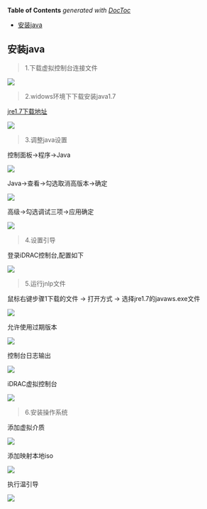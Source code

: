 <!-- START doctoc generated TOC please keep comment here to allow auto update -->
<!-- DON'T EDIT THIS SECTION, INSTEAD RE-RUN doctoc TO UPDATE -->
**Table of Contents**  *generated with [DocToc](https://github.com/thlorenz/doctoc)*

- [安装java](#%E5%AE%89%E8%A3%85java)

<!-- END doctoc generated TOC please keep comment here to allow auto update -->

## 安装java

> 1.下载虚拟控制台连接文件

![](images/iDRAC_jnlp.jpg)

> 2.widows环境下下载安装java1.7

[jre1.7下载地址](https://www.oracle.com/java/technologies/javase/javase7-archive-downloads.html)

![](images/iDRAC_jre.jpg)

> 3.调整java设置

控制面板->程序->Java

![](images/iDRAC_control_java.jpg)

Java->查看->勾选取消高版本->确定

![](images/iDRAC_cancle_high_version.jpg)

高级->勾选调试三项->应用确定

![](images/iDRAC_open_debug.jpg)

> 4.设置引导

登录iDRAC控制台,配置如下

![](images/iDRAC_set_guide.jpg)

> 5.运行jnlp文件

鼠标右键步骤1下载的文件 -> 打开方式 -> 选择jre1.7的javaws.exe文件

![](images/iDRAC_open_jnlp.jpg)

允许使用过期版本

![](images/iDRAC_use_outdate_jre.jpg)

控制台日志输出

![](images/iDRAC_jre_console.png)

iDRAC虚拟控制台

![](images/iDRAC_virtaul_console.jpg)

> 6.安装操作系统

添加虚拟介质

![](images/iDRAC_virtaul_media.jpg)

添加映射本地iso

![](images/iDRAC_add_iso.jpg)

执行温引导

![](images/iDRAC_warm_lead.jpg)







    